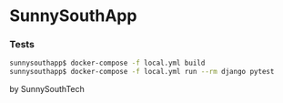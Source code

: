 # SunnySouthApp


### Tests

```bash
sunnysouthapp$ docker-compose -f local.yml build
sunnysouthapp$ docker-compose -f local.yml run --rm django pytest
```

by SunnySouthTech

